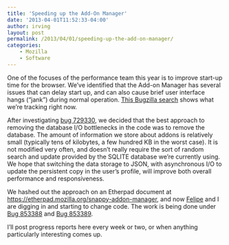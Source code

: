 ```yaml
---
title: 'Speeding up the Add-On Manager'
date: '2013-04-01T11:52:33-04:00'
author: irving
layout: post
permalink: /2013/04/01/speeding-up-the-add-on-manager/
categories:
    - Mozilla
    - Software
---
```


One of the focuses of the performance team this year is to improve start-up time for the browser. We’ve identified that the Add-on Manager has several issues that can delay start up, and can also cause brief user interface hangs (“jank”) during normal operation. [This Bugzilla search](https://bugzilla.mozilla.org/buglist.cgi?list_id=6163136&resolution=---&resolution=DUPLICATE&status_whiteboard_type=allwordssubstr&query_format=advanced&status_whiteboard=snappy&bug_status=UNCONFIRMED&bug_status=NEW&bug_status=READY&bug_status=ASSIGNED&bug_status=REOPENED&component=Add-ons%20Manager) shows what we’re tracking right now.

After investigating [bug 729330](https://bugzilla.mozilla.org/show_bug.cgi?id=729330 "Bug 729330 - Addon-manager jank: RELEASE SAVEPOINT 'default' is #1 main thread SQL query >100ms on nightly"), we decided that the best approach to removing the database I/O bottlenecks in the code was to remove the database. The amount of information we store about addons is relatively small (typically tens of kilobytes, a few hundred KB in the worst case). It is not modified very often, and doesn’t really require the sort of random search and update provided by the SQLITE database we’re currently using. We hope that switching the data storage to JSON, with asynchronous I/O to update the persistent copy in the user’s profile, will improve both overall performance and responsiveness.

We hashed out the approach on an Etherpad document at <https://etherpad.mozilla.org/snappy-addon-manager>, and now [Felipe](https://twitter.com/felipc) and I are digging in and starting to change code. The work is being done under [Bug 853388](https://bugzilla.mozilla.org/show_bug.cgi?id=853388 "Bug 853388 - Convert XPIProvider.jsm from sqlite to JSON") and [Bug 853389](https://bugzilla.mozilla.org/show_bug.cgi?id=853389 "Bug 853389 - Convert AddonRepository.jsm from sqlite to JSON").

I’ll post progress reports here every week or two, or when anything particularly interesting comes up.

